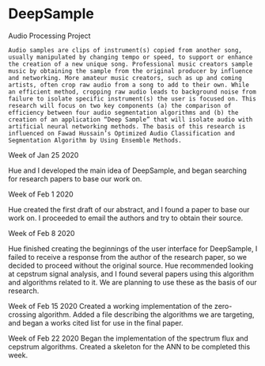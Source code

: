 # DeepSample
Audio Processing Project

    Audio samples are clips of instrument(s) copied from another song, usually manipulated by changing tempo or speed, to support or enhance the creation of a new unique song. Professional music creators sample music by obtaining the sample from the original producer by influence and networking. More amateur music creators, such as up and coming artists, often crop raw audio from a song to add to their own. While an efficient method, cropping raw audio leads to background noise from failure to isolate specific instrument(s) the user is focused on. This research will focus on two key components (a) the comparison of efficiency between four audio segmentation algorithms and (b) the creation of an application “Deep Sample” that will isolate audio with artificial neural networking methods. The basis of this research is influenced on Fawad Hussain’s Optimized Audio Classification and Segmentation Algorithm by Using Ensemble Methods. 

Week of Jan 25 2020

Hue and I developed the main idea of DeepSample, and began searching for research papers
to base our work on.  

Week of Feb 1 2020

Hue created the first draft of our abstract, and I found a paper to base our work on.
I proceeded to email the authors and try to obtain their source.  

Week of Feb 8 2020

Hue finished creating the beginnings of the user interface for DeepSample, I failed to 
receive a response from the author of the research paper, so we decided to proceed 
without the original source.  Hue recommended looking at cepstrum signal analysis, and I 
found several papers using this algorithm and algorithms related to it.  We are planning to 
use these as the basis of our research.

Week of Feb 15 2020
Created a working implementation of the zero-crossing algorithm.  Added a file describing the algorithms we are targeting, and began a works cited list for use in the final paper.

Week of Feb 22 2020
Began the implementation of the spectrum flux and cepstrum algorithms.  Created a skeleton for the ANN to be completed this week.  
